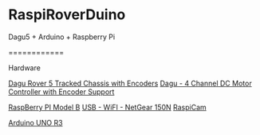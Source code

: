 RaspiRoverDuino
============

Dagu5 + Arduino + Raspberry Pi

============

Hardware

<a href="http://www.pololu.com/product/1551">Dagu Rover 5 Tracked Chassis with Encoders</a> 
<a href="http://robosavvy.com/store/product_info.php/products_id/1573">Dagu - 4 Channel DC Motor Controller with Encoder Support</a>

<a href="http://www.element14.com/community/community/raspberry-pi">RaspBerry PI Model B</a>
<a href="http://tecnicume.blogspot.it/2013/03/raspberry-pi-configurare-netgear-150n.html">USB - WiFI - NetGear 150N</a> 
<a href="http://www.ebay.it/itm/Neu-Camera-Module-Board-5MP-Webcam-Video-1080p-720p-fur-Raspberry-Pi-/380746393772?pt=DE_Computer_Sonstige&hash=item58a640e8ac">RaspiCam</a>

<a href="http://store.arduino.cc/index.php?main_page=product_info&cPath=11_12&products_id=195">Arduino UNO R3</a>




